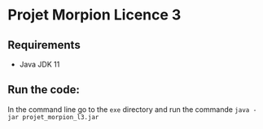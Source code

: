 # Projet Morpion Licence 3
## Requirements 
- Java JDK 11
## Run the code:
In the command line go to the ``exe`` directory and run the commande ```java -jar projet_morpion_l3.jar```
